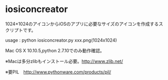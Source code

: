 # iosiconcreator

1024×1024のアイコンからiOSのアプリに必要なサイズのアイコンを作成するスクリプトです。

usage : python iosiconcreator.py xxx.png(1024x1024)

Mac OS X 10.10.5,python 2.7.10でのみ動作確認。

※Macは多分zlibもインストール必要。http://www.zlib.net/

※要PIL　http://www.pythonware.com/products/pil/
